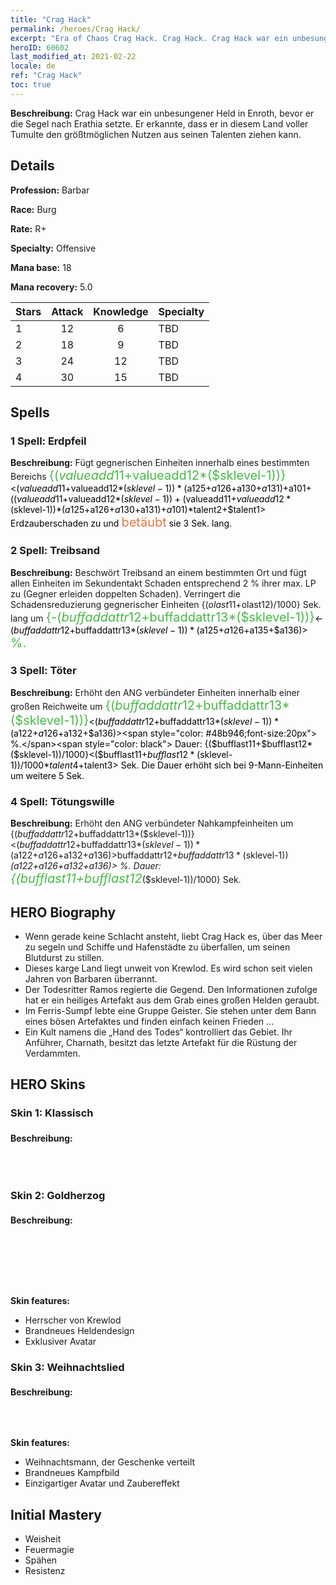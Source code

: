 ```yaml
---
title: "Crag Hack"
permalink: /heroes/Crag Hack/
excerpt: "Era of Chaos Crag Hack. Crag Hack. Crag Hack war ein unbesungener Held in Enroth, bevor er die Segel nach Erathia setzte. Er erkannte, dass er in diesem Land voller Tumulte den größtmöglichen Nutzen aus seinen Talenten ziehen kann."
heroID: 60602
last_modified_at: 2021-02-22
locale: de
ref: "Crag Hack"
toc: true
---
```

 **Beschreibung:** Crag Hack war ein unbesungener Held in Enroth, bevor er die Segel nach Erathia setzte. Er erkannte, dass er in diesem Land voller Tumulte den größtmöglichen Nutzen aus seinen Talenten ziehen kann.
## Details
 **Profession:** Barbar

 **Race:** Burg

 **Rate:** R+

 **Specialty:** Offensive

 **Mana base:** 18

 **Mana recovery:** 5.0


  | Stars   |     Attack     |    Knowledge   |      Specialty     |
  |---------|:---------------:|:---------------:|--------------------|
  |    1    | 12 | 6 | TBD |
  |    2    | 18 | 9 | TBD |
  |    3    | 24 | 12 | TBD |
  |    4    | 30 | 15 | TBD |

## Spells
### 1 Spell: Erdpfeil
 **Beschreibung:** Fügt gegnerischen Einheiten innerhalb eines bestimmten Bereichs <span style="color: #48b946;font-size:20px">{($valueadd11+$valueadd12*($sklevel-1))}</span><span style="color: black"><($valueadd11+$valueadd12*($sklevel-1))*($a125+$a126+$a130+$a131)+$a101+(($valueadd11+$valueadd12*($sklevel-1))+($valueadd11+$valueadd12*($sklevel-1))*($a125+$a126+$a130+$a131)+$a101)*$talent2+$talent1> Erdzauberschaden zu und <span style="color: #e07c44;font-size:20px">betäubt</span><span style="color: black"> sie 3 Sek. lang.

### 2 Spell: Treibsand
 **Beschreibung:** Beschwört Treibsand an einem bestimmten Ort und fügt allen Einheiten im Sekundentakt Schaden entsprechend 2 % ihrer max. LP zu (Gegner erleiden doppelten Schaden). Verringert die Schadensreduzierung gegnerischer Einheiten {($olast11+$olast12)/1000} Sek. lang um <span style="color: #48b946;font-size:20px">{-($buffaddattr12+$buffaddattr13*($sklevel-1))}</span><span style="color: black"><-($buffaddattr12+$buffaddattr13*($sklevel-1))*($a125+$a126+$a135+$a136)><span style="color: #48b946;font-size:20px"> %.</span><span style="color: black">

### 3 Spell: Töter
 **Beschreibung:** Erhöht den ANG verbündeter Einheiten innerhalb einer großen Reichweite um <span style="color: #48b946;font-size:20px">{($buffaddattr12+$buffaddattr13*($sklevel-1))}</span><span style="color: black"><($buffaddattr12+$buffaddattr13*($sklevel-1))*($a122+$a126+$a132+$a136)><span style="color: #48b946;font-size:20px"> %.</span><span style="color: black"> Dauer: {($bufflast11+$bufflast12*($sklevel-1))/1000}<($bufflast11+$bufflast12*($sklevel-1))/1000*$talent4+$talent3> Sek. Die Dauer erhöht sich bei 9-Mann-Einheiten um weitere 5 Sek.

### 4 Spell: Tötungswille
 **Beschreibung:** Erhöht den ANG verbündeter Nahkampfeinheiten um {($buffaddattr12+$buffaddattr13*($sklevel-1))}<($buffaddattr12+$buffaddattr13*($sklevel-1))*($a122+$a126+$a132+$a136)> % und ihren Lebensentzug um {($buffaddattr22+$buffaddattr23*($sklevel-1))}<($buffaddattr12+$buffaddattr13*($sklevel-1))*($a122+$a126+$a132+$a136)> %. Dauer: <span style="color: #48b946;font-size:20px">{($bufflast11+$bufflast12*($sklevel-1))/1000} Sek.</span><span style="color: black">


## HERO Biography
   - Wenn gerade keine Schlacht ansteht, liebt Crag Hack es, über das Meer zu segeln und Schiffe und Hafenstädte zu überfallen, um seinen Blutdurst zu stillen.
   - Dieses karge Land liegt unweit von Krewlod. Es wird schon seit vielen Jahren von Barbaren überrannt.
   - Der Todesritter Ramos regierte die Gegend. Den Informationen zufolge hat er ein heiliges Artefakt aus dem Grab eines großen Helden geraubt.
   - Im Ferris-Sumpf lebte eine Gruppe Geister. Sie stehen unter dem Bann eines bösen Artefaktes und finden einfach keinen Frieden ...
   - Ein Kult namens die „Hand des Todes“ kontrolliert das Gebiet. Ihr Anführer, Charnath, besitzt das letzte Artefakt für die Rüstung der Verdammten.

## HERO Skins
### Skin 1: **Klassisch**

 **Beschreibung:** <span style="color: #ffffff;font-size:20px">Ruhm bedeutet einen ehrenhaften Tod auf dem Schlachtfeld; der Kampf ist meine schönste Belohnung.</span>


### Skin 2: **Goldherzog**

 **Beschreibung:** <span style="color: #ffffff;font-size:20px">Nachdem er die Goldminen von Erathia geplündert hatte, wurde Crag Hack zum Anführer der Krewlod. Seine Gier nach Gold ist Tag für Tag größer geworden und so erklärt er Gegner um Gegner den Krieg.</span>

 **Skin features:** 

   - Herrscher von Krewlod
   - Brandneues Heldendesign
   - Exklusiver Avatar

### Skin 3: **Weihnachtslied**

 **Beschreibung:** <span style="color: #ffffff;font-size:20px">Ihr könnt Eure Arbeit unmöglich mit Gewalt beenden. Ein warmherziges Fest kommt da gerade recht.</span>

 **Skin features:** 

   - Weihnachtsmann, der Geschenke verteilt
   - Brandneues Kampfbild
   - Einzigartiger Avatar und Zaubereffekt


## Initial Mastery
   - Weisheit
   - Feuermagie
   - Spähen
   - Resistenz
